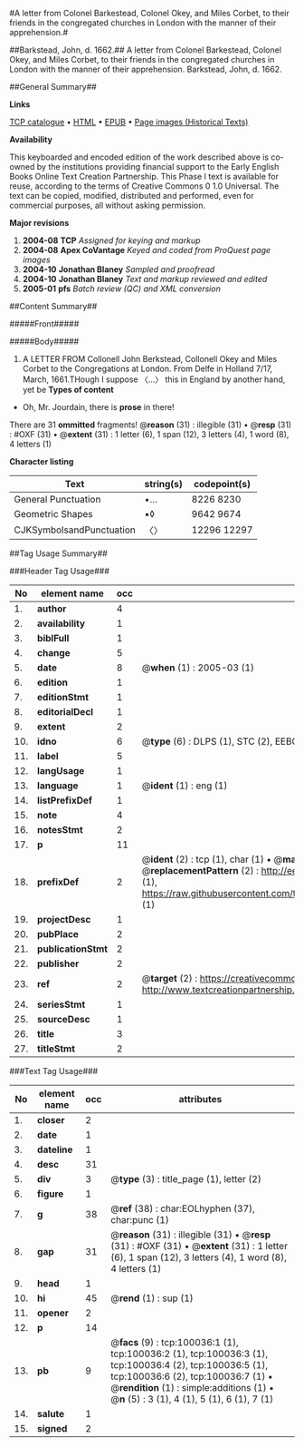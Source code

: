 #A letter from Colonel Barkestead, Colonel Okey, and Miles Corbet, to their friends in the congregated churches in London with the manner of their apprehension.#

##Barkstead, John, d. 1662.##
A letter from Colonel Barkestead, Colonel Okey, and Miles Corbet, to their friends in the congregated churches in London with the manner of their apprehension.
Barkstead, John, d. 1662.

##General Summary##

**Links**

[TCP catalogue](http://www.ota.ox.ac.uk/tcp/)  • 
[HTML](http://tei.it.ox.ac.uk/tcp/Texts-HTML/free/A30/A30963.html)  • 
[EPUB](http://tei.it.ox.ac.uk/tcp/Texts-EPUB/free/A30/A30963.epub) • 
[Page images (Historical Texts)](https://data.historicaltexts.jisc.ac.uk/view?pubId=eebo-13534574e&pageId=eebo-13534574e-100036-1)

**Availability**

This keyboarded and encoded edition of the
	       work described above is co-owned by the institutions
	       providing financial support to the Early English Books
	       Online Text Creation Partnership. This Phase I text is
	       available for reuse, according to the terms of Creative
	       Commons 0 1.0 Universal. The text can be copied,
	       modified, distributed and performed, even for
	       commercial purposes, all without asking permission.

**Major revisions**

1. __2004-08__ __TCP__ *Assigned for keying and markup*
1. __2004-08__ __Apex CoVantage__ *Keyed and coded from ProQuest page images*
1. __2004-10__ __Jonathan Blaney__ *Sampled and proofread*
1. __2004-10__ __Jonathan Blaney__ *Text and markup reviewed and edited*
1. __2005-01__ __pfs__ *Batch review (QC) and XML conversion*

##Content Summary##

#####Front#####

#####Body#####

1. A LETTER FROM Collonell John Berkstead, Collonell Okey and Miles Corbet to the Congregations at London.
From Delfe in Holland 7/17, March, 1661.THough I suppose 〈…〉 this in England by another hand, yet be
**Types of content**

  * Oh, Mr. Jourdain, there is **prose** in there!

There are 31 **ommitted** fragments! 
 @__reason__ (31) : illegible (31)  •  @__resp__ (31) : #OXF (31)  •  @__extent__ (31) : 1 letter (6), 1 span (12), 3 letters (4), 1 word (8), 4 letters (1)

**Character listing**


|Text|string(s)|codepoint(s)|
|---|---|---|
|General Punctuation|•…|8226 8230|
|Geometric Shapes|▪◊|9642 9674|
|CJKSymbolsandPunctuation|〈〉|12296 12297|

##Tag Usage Summary##

###Header Tag Usage###

|No|element name|occ|attributes|
|---|---|---|---|
|1.|__author__|4||
|2.|__availability__|1||
|3.|__biblFull__|1||
|4.|__change__|5||
|5.|__date__|8| @__when__ (1) : 2005-03 (1)|
|6.|__edition__|1||
|7.|__editionStmt__|1||
|8.|__editorialDecl__|1||
|9.|__extent__|2||
|10.|__idno__|6| @__type__ (6) : DLPS (1), STC (2), EEBO-CITATION (1), OCLC (1), VID (1)|
|11.|__label__|5||
|12.|__langUsage__|1||
|13.|__language__|1| @__ident__ (1) : eng (1)|
|14.|__listPrefixDef__|1||
|15.|__note__|4||
|16.|__notesStmt__|2||
|17.|__p__|11||
|18.|__prefixDef__|2| @__ident__ (2) : tcp (1), char (1)  •  @__matchPattern__ (2) : ([0-9\-]+):([0-9IVX]+) (1), (.+) (1)  •  @__replacementPattern__ (2) : http://eebo.chadwyck.com/downloadtiff?vid=$1&page=$2 (1), https://raw.githubusercontent.com/textcreationpartnership/Texts/master/tcpchars.xml#$1 (1)|
|19.|__projectDesc__|1||
|20.|__pubPlace__|2||
|21.|__publicationStmt__|2||
|22.|__publisher__|2||
|23.|__ref__|2| @__target__ (2) : https://creativecommons.org/publicdomain/zero/1.0/ (1), http://www.textcreationpartnership.org/docs/. (1)|
|24.|__seriesStmt__|1||
|25.|__sourceDesc__|1||
|26.|__title__|3||
|27.|__titleStmt__|2||


###Text Tag Usage###

|No|element name|occ|attributes|
|---|---|---|---|
|1.|__closer__|2||
|2.|__date__|1||
|3.|__dateline__|1||
|4.|__desc__|31||
|5.|__div__|3| @__type__ (3) : title_page (1), letter (2)|
|6.|__figure__|1||
|7.|__g__|38| @__ref__ (38) : char:EOLhyphen (37), char:punc (1)|
|8.|__gap__|31| @__reason__ (31) : illegible (31)  •  @__resp__ (31) : #OXF (31)  •  @__extent__ (31) : 1 letter (6), 1 span (12), 3 letters (4), 1 word (8), 4 letters (1)|
|9.|__head__|1||
|10.|__hi__|45| @__rend__ (1) : sup (1)|
|11.|__opener__|2||
|12.|__p__|14||
|13.|__pb__|9| @__facs__ (9) : tcp:100036:1 (1), tcp:100036:2 (1), tcp:100036:3 (1), tcp:100036:4 (2), tcp:100036:5 (1), tcp:100036:6 (2), tcp:100036:7 (1)  •  @__rendition__ (1) : simple:additions (1)  •  @__n__ (5) : 3 (1), 4 (1), 5 (1), 6 (1), 7 (1)|
|14.|__salute__|1||
|15.|__signed__|2||
